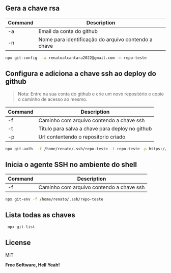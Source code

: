 ## Gera a chave rsa
| Command | Description |
| ------ | ------ |
| -a | Email da conta do github |
| -n | Nome para identificação do arquivo contendo a chave |
```sh
npx git-config  -a renatoalcantara2022@gmail.com -n repo-teste
```


## Configura e adiciona a  chave ssh ao deploy do github

> Nota: Entre na sua conta do github e crie um novo repositório e copie o caminho de acesso ao mesmo.


| Command | Description |
| ------ | ------ |
| -f | Caminho com arquivo contendo a chave ssh |
| -t | Titulo para salva a chave para deploy no github |
| -p | Url contentendo o repositorio criado |

```sh
npx git-auth  -f /home/renato/.ssh/repo-teste -t repo-teste -p https://github.com/renato-oficial/repo-teste

```


## Inicia o agente SSH no ambiente do shell
| Command | Description |
| ------ | ------ |
| -f | Caminho com arquivo contendo a chave ssh |

```sh
npx git-env -f /home/renato/.ssh/repo-teste
```

## Lista todas as chaves
```sh 
 npx git-list 
 ```

 ## License

MIT

**Free Software, Hell Yeah!**